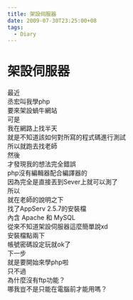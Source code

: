 ```yaml
---
title: 架設伺服器
date: 2009-07-30T23:25:00+08
tags:
  - Diary
---
```

# 架設伺服器

最近  
丞宏叫我學php  
要來架設蝸牛網站  
可是  
我在網路上找半天  
就是不知道該如何對所寫的程式碼進行測試  
所以就跑去找老師  
然後  
才發現我的想法完全錯誤  
php沒有編輯器配合編譯器的  
因為完全是直接丟到Sever上就可以測了  
所以  
就在老師的說明之下  
找了AppServ 2.5.7的安裝檔  
內含 Apache 和 MySQL  
從來不知道架設伺服器這麼簡單說xd  
安裝檔點兩下  
帳號密碼設定玩就ok了  
下一步  
就是要開始來學php啦  
只不過  
為什麼沒有ftp功能？  
哪我豈不是只能在電腦前才能用嗎？
